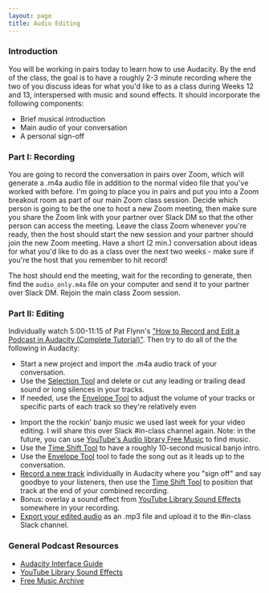 ```yaml
---
layout: page
title: Audio Editing
---
```


### Introduction

You will be working in pairs today to learn how to use Audacity. By the end of the class, the goal is to have a roughly 2-3 minute recording where the two of you discuss ideas for what you'd like to as a class during Weeks 12 and 13, interspersed with music and sound effects. It should incorporate the following components:

- Brief musical introduction
- Main audio of your conversation
- A personal sign-off

### Part I: Recording 

You are going to record the conversation in pairs over Zoom, which will generate a .m4a audio file in addition to the normal video file that you've worked with before. I'm going to place you in pairs and put you into a Zoom breakout room as part of our main Zoom class session. Decide which person is going to be the one to host a new Zoom meeting, then make sure you share the Zoom link with your partner over Slack DM so that the other person can access the meeting. Leave the class Zoom whenever you're ready, then the host should start the new session and your partner should join the new Zoom meeting. Have a short (2 min.) conversation about ideas for what you'd like to do as a class over the next two weeks - make sure if you're the host that you remember to hit record!

The host should end the meeting, wait for the recording to generate, then find the `audio_only.m4a` file on your computer and send it to your partner over Slack DM. Rejoin the main class Zoom session.

### Part II: Editing

Individually watch 5:00-11:15 of Pat Flynn's ["How to Record and Edit a Podcast in Audacity (Complete Tutorial)"](https://www.youtube.com/watch?v=xl-WDjWrTtk). Then try to do all of the the following in Audacity:

- Start a new project and import the .m4a audio track of your conversation. 
- Use the [Selection Tool](https://manual.audacityteam.org/man/selection_tool.htm) and delete or cut any leading or trailing dead sound or long silences in your tracks.
- If needed, use the [Envelope Tool](https://manual.audacityteam.org/man/envelope_tool.html) to adjust the volume of your tracks or specific parts of each track so they're relatively even
<!--- Use the [Time Shift Tool](https://manual.audacityteam.org/man/time_shift_tool.html) to move each track so that they will play back-to-back-->
- Import the the rockin' banjo music we used last week for your video editing. I will share this over Slack #in-class channel again. Note: in the future, you can use [YouTube's Audio library Free Music](https://www.youtube.com/audiolibrary/music) to find music. 
- Use the [Time Shift Tool](https://manual.audacityteam.org/man/time_shift_tool.html) to have a roughly 10-second musical banjo intro.
- Use the [Envelope Tool](https://manual.audacityteam.org/man/envelope_tool.html) tool to fade the song out as it leads up to the conversation.
- [Record a new track](https://manual.audacityteam.org/man/recording.html#newtrack) individually in Audacity where you "sign off" and say goodbye to your listeners, then use the [Time Shift Tool](https://manual.audacityteam.org/man/time_shift_tool.html) to position that track at the end of your combined recording.
- Bonus: overlay a sound effect from [YouTube Library Sound Effects](https://www.youtube.com/audiolibrary/soundeffects) somewhere in your recording.
- [Export your edited audio](https://manual.audacityteam.org/man/file_menu_export.html) as an .mp3 file and upload it to the #in-class Slack channel. 

### General Podcast Resources

- [Audacity Interface Guide](https://wit.audacityteam.org/)
- [YouTube Library Sound Effects](https://www.youtube.com/audiolibrary/soundeffects)
- [Free Music Archive](https://freemusicarchive.org/)